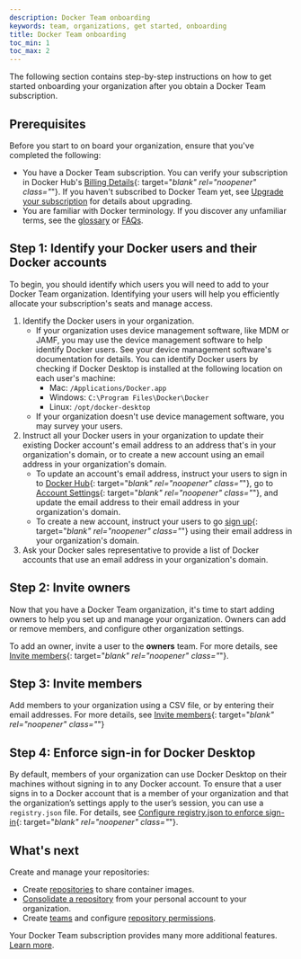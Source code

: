 ```yaml
---
description: Docker Team onboarding
keywords: team, organizations, get started, onboarding
title: Docker Team onboarding
toc_min: 1
toc_max: 2
---
```


The following section contains step-by-step instructions on how to get started onboarding your organization after you obtain a Docker Team subscription.

## Prerequisites

Before you start to on board your organization, ensure that you've completed the following:
- You have a Docker Team subscription. You can verify your subscription in Docker Hub's [Billing Details](https://hub.docker.com/billing){: target="_blank" rel="noopener" class="_"}. If you haven't subscribed to Docker Team yet, see [Upgrade your subscription](../subscription/upgrade.md) for details about upgrading.
- You are familiar with Docker terminology. If you discover any unfamiliar terms, see the [glossary](/glossary/#docker) or [FAQs](../docker-hub/onboarding-faqs.md).

## Step 1: Identify your Docker users and their Docker accounts

To begin, you should identify which users you will need to add to your Docker Team organization. Identifying your users will help you efficiently allocate your subscription's seats and manage access.

1. Identify the Docker users in your organization.
   - If your organization uses device management software, like MDM or JAMF, you may use the device management software to help identify Docker users. See your device management software's documentation for details. You can identify Docker users by checking if Docker Desktop is installed at the following location on each user's machine:
      - Mac: `/Applications/Docker.app`
      - Windows: `C:\Program Files\Docker\Docker`
      - Linux: `/opt/docker-desktop`
   - If your organization doesn't use device management software, you may survey your users.
2. Instruct all your Docker users in your organization to update their existing Docker account's email address to an address that's in your organization's domain, or to create a new account using an email address in your organization's domain.
   - To update an account's email address, instruct your users to sign in to [Docker Hub](https://hub.docker.com){: target="_blank" rel="noopener" class="_"}, go to [Account Settings](https://hub.docker.com/settings/general){: target="_blank" rel="noopener" class="_"}, and update the email address to their email address in your organization's domain.
   - To create a new account, instruct your users to go [sign up](https://hub.docker.com/signup){: target="_blank" rel="noopener" class="_"} using their email address in your organization's domain.
3. Ask your Docker sales representative to provide a list of Docker accounts that use an email address in your organization's domain.

## Step 2: Invite owners

Now that you have a Docker Team organization, it's time to start adding owners to help you set up and manage your organization. Owners can add or remove members, and configure other organization settings.

To add an owner, invite a user to the **owners** team. For more details, see [Invite members](../docker-hub/members.md/#invite-members){: target="_blank" rel="noopener" class="_"}.

## Step 3: Invite members

Add members to your organization using a CSV file, or by entering their email addresses. For more details, see [Invite members](../docker-hub/members.md/#invite-members){: target="_blank" rel="noopener" class="_"}

## Step 4: Enforce sign-in for Docker Desktop

By default, members of your organization can use Docker Desktop on their machines without signing in to any Docker account. To ensure that a user signs in to a Docker account that is a member of your organization and that the
organization’s settings apply to the user’s session, you can use a `registry.json` file. For details, see [Configure registry.json to enforce sign-in](../docker-hub/configure-sign-in.md){: target="_blank" rel="noopener" class="_"}.

## What's next

Create and manage your repositories:

- Create [repositories](../docker-hub/repos/index.md) to share container images.
- [Consolidate a repository](../docker-hub/repos/index.md/#move-images-between-repositories) from your personal account to your organization.
- Create [teams](manage-a-team.md#create-a-team) and configure [repository permissions](manage-a-team.md#configure-repository-permissions-for-a-team).

Your Docker Team subscription provides many more additional features. [Learn more](../subscription/index.md).


